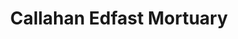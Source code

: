 ---
title: "Callahan Edfast Mortuary"
url: /grand-junction/callahan-edfast-mortuary/
shop: Bestattungen
---